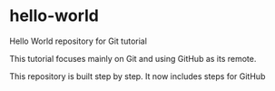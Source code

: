 # hello-world
Hello World repository for Git tutorial

This tutorial focuses mainly on Git and using GitHub as its remote.

This repository is built step by step.
It now includes steps for GitHub
